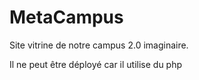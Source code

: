 # MetaCampus

Site vitrine de notre campus 2.0 imaginaire.

Il ne peut être déployé car il utilise du php
